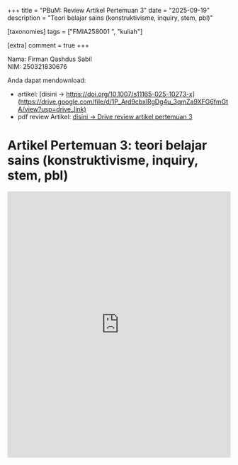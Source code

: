 +++
title = "PBuM: Review Artikel Pertemuan 3"
date = "2025-09-19"
description = "Teori belajar sains (konstruktivisme, inquiry, stem, pbl)"

[taxonomies]
tags = ["FMIA258001	", "kuliah"]

[extra]
comment = true
+++

Nama: Firman Qashdus Sabil\
NIM: 250321830676

Anda dapat mendownload:
- artikel: [disini $\rightarrow$ https://doi.org/10.1007/s11165-025-10273-x](https://drive.google.com/file/d/1P_Ard9cbxlRgDg4u_3qmZa9XFG6fmGtA/view?usp=drive_link)
- pdf review Artikel: [disini $\rightarrow$ Drive review artikel pertemuan 3](https://drive.google.com/file/d/1WZEyycSxjZTcC0-enSZf24wloizmx23C/view?usp=drive_link)

# Artikel Pertemuan 3: teori belajar sains (konstruktivisme, inquiry, stem, pbl)
<iframe src="https://drive.google.com/file/d/1WZEyycSxjZTcC0-enSZf24wloizmx23C/preview" width="100%" height="600" allow="autoplay" frameborder="0"></iframe>
